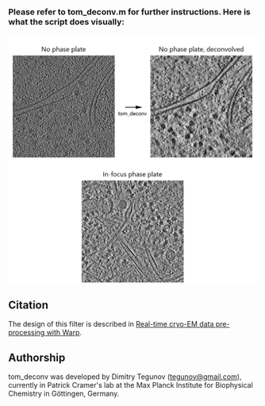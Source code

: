 ### Please refer to tom_deconv.m for further instructions. Here is what the script does visually:

![What it does](https://github.com/dtegunov/tom_deconv/raw/master/whatitdoes.png)

## Citation

The design of this filter is described in [Real-time cryo-EM data pre-processing with Warp](https://www.biorxiv.org/content/10.1101/338558v1).

## Authorship

tom_deconv was developed by Dimitry Tegunov ([tegunov@gmail.com](mailto:tegunov@gmail.com)), currently in Patrick Cramer's lab at the Max Planck Institute for Biophysical Chemistry in Göttingen, Germany.
